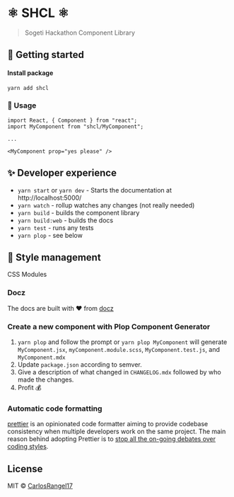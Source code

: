# ⚛️ SHCL ⚛️

> Sogeti Hackathon Component Library

## 🚀 Getting started

#### Install package

`yarn add shcl`

### 👾 Usage

```tsx
import React, { Component } from "react";
import MyComponent from "shcl/MyComponent";

...

<MyComponent prop="yes please" />
```

## ✨ Developer experience

- `yarn start` or `yarn dev` - Starts the documentation at http://localhost:5000/
- `yarn watch` - rollup watches any changes (not really needed)
- `yarn build` - builds the component library
- `yarn build:web` - builds the docs
- `yarn test` - runs any tests
- `yarn plop` - see below

## 💅 Style management

CSS Modules

### Docz

The docs are built with ❤️ from [docz][]

### Create a new component with Plop Component Generator

1. `yarn plop` and follow the prompt or `yarn plop MyComponent` will generate `MyComponent.jsx`, `myComponent.module.scss`, `MyComponent.test.js`, and `MyComponent.mdx`
2. Update `package.json` according to semver.
3. Give a description of what changed in `CHANGELOG.mdx` followed by who made the changes.
4. Profit 💰

### Automatic code formatting

[prettier][] is an opinionated code formatter aiming to provide codebase consistency when multiple developers work on the same project. The main reason behind adopting Prettier is to [stop all the on-going debates over coding styles][].

<!-- LINKS -->

[docz]: https://www.docz.site/
[prettier]: https://prettier.io/
[lint]: https://en.wikipedia.org/wiki/Lint_(software)
[eslint]: https://eslint.org/
[airbnb javascript style guide]: https://github.com/airbnb/javascript
[eslint-config-airbnb-base]: https://github.com/airbnb/javascript/tree/master/packages/eslint-config-airbnb-base
[stylelint]: https://stylelint.io/
[stylelint-config-recommended]: https://github.com/stylelint/stylelint-config-recommended
[stop all the on-going debates over coding styles]: https://prettier.io/docs/en/why-prettier.html

## License

MIT © [CarlosRangel17](https://github.com/CarlosRangel17)

